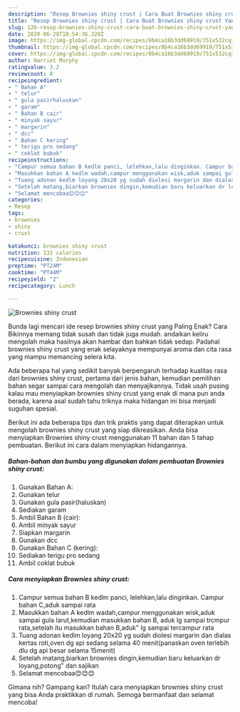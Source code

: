 ```yaml
---
description: "Resep Brownies shiny crust | Cara Buat Brownies shiny crust Yang Enak Dan Lezat"
title: "Resep Brownies shiny crust | Cara Buat Brownies shiny crust Yang Enak Dan Lezat"
slug: 126-resep-brownies-shiny-crust-cara-buat-brownies-shiny-crust-yang-enak-dan-lezat
date: 2020-06-28T18:54:36.328Z
image: https://img-global.cpcdn.com/recipes/8b4ca16b3dd69919/751x532cq70/brownies-shiny-crust-foto-resep-utama.jpg
thumbnail: https://img-global.cpcdn.com/recipes/8b4ca16b3dd69919/751x532cq70/brownies-shiny-crust-foto-resep-utama.jpg
cover: https://img-global.cpcdn.com/recipes/8b4ca16b3dd69919/751x532cq70/brownies-shiny-crust-foto-resep-utama.jpg
author: Harriet Murphy
ratingvalue: 3.2
reviewcount: 8
recipeingredient:
- " Bahan A"
- " telur"
- " gula pasirhaluskan"
- " garam"
- " Bahan B cair"
- " minyak sayur"
- " margarin"
- " dcc"
- " Bahan C kering"
- " terigu pro sedang"
- " coklat bubuk"
recipeinstructions:
- "Campur semua bahan B kedlm panci, lelehkan,lalu dinginkan. Campur bahan C,aduk sampai rata"
- "Masukkan bahan A kedlm wadah,campur menggunakan wisk,aduk sampai gula larut,kemudian masukkan bahan B, aduk lg sampai trcmpur rata,setelah itu masukkan bahan B,aduk&#34; lg sampai tercampur rata"
- "Tuang adonan kedlm loyang 20x20 yg sudah diolesi margarin dan dialas kertas roti,oven dg api sedang selama 40 menit(panaskan oven terlebih dlu dg api besar selama 15menit)"
- "Setelah matang,biarkan brownies dingin,kemudian baru keluarkan dr loyang,potong&#34; dan sajikan"
- "Selamat mencobaa😊😊😊"
categories:
- Resep
tags:
- brownies
- shiny
- crust

katakunci: brownies shiny crust 
nutrition: 131 calories
recipecuisine: Indonesian
preptime: "PT24M"
cooktime: "PT44M"
recipeyield: "2"
recipecategory: Lunch

---
```



![Brownies shiny crust](https://img-global.cpcdn.com/recipes/8b4ca16b3dd69919/751x532cq70/brownies-shiny-crust-foto-resep-utama.jpg)

Bunda lagi mencari ide resep brownies shiny crust yang Paling Enak? Cara Bikinnya memang tidak susah dan tidak juga mudah. andaikan keliru mengolah maka hasilnya akan hambar dan bahkan tidak sedap. Padahal brownies shiny crust yang enak selayaknya mempunyai aroma dan cita rasa yang mampu memancing selera kita.



Ada beberapa hal yang sedikit banyak berpengaruh terhadap kualitas rasa dari brownies shiny crust, pertama dari jenis bahan, kemudian pemilihan bahan segar sampai cara mengolah dan menyajikannya. Tidak usah pusing kalau mau menyiapkan brownies shiny crust yang enak di mana pun anda berada, karena asal sudah tahu triknya maka hidangan ini bisa menjadi suguhan spesial.


Berikut ini ada beberapa tips dan trik praktis yang dapat diterapkan untuk mengolah brownies shiny crust yang siap dikreasikan. Anda bisa menyiapkan Brownies shiny crust menggunakan 11 bahan dan 5 tahap pembuatan. Berikut ini cara dalam menyiapkan hidangannya.

<!--inarticleads1-->

##### Bahan-bahan dan bumbu yang digunakan dalam pembuatan Brownies shiny crust:

1. Gunakan  Bahan A:
1. Gunakan  telur
1. Gunakan  gula pasir(haluskan)
1. Sediakan  garam
1. Ambil  Bahan B (cair):
1. Ambil  minyak sayur
1. Siapkan  margarin
1. Gunakan  dcc
1. Gunakan  Bahan C (kering):
1. Sediakan  terigu pro sedang
1. Ambil  coklat bubuk




<!--inarticleads2-->

##### Cara menyiapkan Brownies shiny crust:

1. Campur semua bahan B kedlm panci, lelehkan,lalu dinginkan. Campur bahan C,aduk sampai rata
1. Masukkan bahan A kedlm wadah,campur menggunakan wisk,aduk sampai gula larut,kemudian masukkan bahan B, aduk lg sampai trcmpur rata,setelah itu masukkan bahan B,aduk&#34; lg sampai tercampur rata
1. Tuang adonan kedlm loyang 20x20 yg sudah diolesi margarin dan dialas kertas roti,oven dg api sedang selama 40 menit(panaskan oven terlebih dlu dg api besar selama 15menit)
1. Setelah matang,biarkan brownies dingin,kemudian baru keluarkan dr loyang,potong&#34; dan sajikan
1. Selamat mencobaa😊😊😊




Gimana nih? Gampang kan? Itulah cara menyiapkan brownies shiny crust yang bisa Anda praktikkan di rumah. Semoga bermanfaat dan selamat mencoba!
